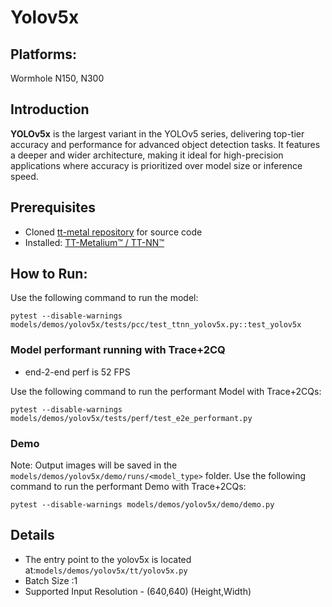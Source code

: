 # Yolov5x

## Platforms:

Wormhole N150, N300

## Introduction
**YOLOv5x** is the largest variant in the YOLOv5 series, delivering top-tier accuracy and performance for advanced object detection tasks. It features a deeper and wider architecture, making it ideal for high-precision applications where accuracy is prioritized over model size or inference speed.

## Prerequisites
- Cloned [tt-metal repository](https://github.com/tenstorrent/tt-metal) for source code
- Installed: [TT-Metalium™ / TT-NN™](https://github.com/tenstorrent/tt-metal/blob/main/INSTALLING.md)

## How to Run:
Use the following command to run the model:

```
pytest --disable-warnings models/demos/yolov5x/tests/pcc/test_ttnn_yolov5x.py::test_yolov5x
```

### Model performant running with Trace+2CQ
- end-2-end perf is 52 FPS

Use the following command to run the performant Model with Trace+2CQs:

```
pytest --disable-warnings models/demos/yolov5x/tests/perf/test_e2e_performant.py
```

### Demo
Note: Output images will be saved in the `models/demos/yolov5x/demo/runs/<model_type>` folder.
Use the following command to run the performant Demo with Trace+2CQs:

```
pytest --disable-warnings models/demos/yolov5x/demo/demo.py
```

## Details
- The entry point to the yolov5x is located at:`models/demos/yolov5x/tt/yolov5x.py`
- Batch Size :1
- Supported Input Resolution - (640,640) (Height,Width)
